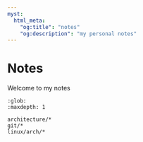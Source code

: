 ```yaml
---
myst:
  html_meta:
    "og:title": "notes"
    "og:description": "my personal notes"
---
```


# Notes

Welcome to my notes

```{toctree}
:glob:
:maxdepth: 1

architecture/*
git/*
linux/arch/*
```
